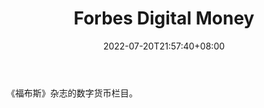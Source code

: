 ﻿---
weight: 
title: "Forbes Digital Money"
description: "《福布斯》杂志的数字货币栏目"
date: 2022-07-20T21:57:40+08:00
lastmod: 2022-07-20T16:45:40+08:00
draft: false
authors: ["浮尘"]
featuredImage: "forbes-digital-money.jpg"
link: "https://www.forbes.com/"
tags: ["元宇宙资讯","Forbes Digital Money"]
categories: ["navigation"]
navigation: ["元宇宙资讯"]
lightgallery: true
toc: true
pinned: false
recommend: false
recommend1: false
---
《福布斯》杂志的数字货币栏目。
